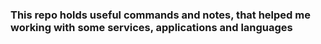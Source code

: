 ### This repo holds useful commands and notes, that helped me working with some services, applications and languages
